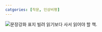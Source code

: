 ```yaml
---
catgories: [작문, 인상비평]
---
```

![문장강화 표지](https://image.aladin.co.kr/product/54/81/cover500/8936471007_2.jpg)
빌려 읽기보다 사서 읽어야 할 책.
